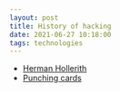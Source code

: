 ```yaml
---
layout: post
title: History of hacking
date: 2021-06-27 10:18:00
tags: technologies
---
```


- [Herman Hollerith](https://www.youtube.com/watch?v=GoUK2_vXqQk)
- [Punching cards](https://www.youtube.com/watch?v=KG2M4ttzBnY)
